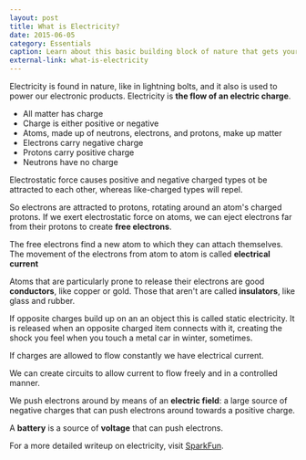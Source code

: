 ```yaml
---
layout: post
title: What is Electricity?
date: 2015-06-05
category: Essentials
caption: Learn about this basic building block of nature that gets your electronics up and running
external-link: what-is-electricity
---
```


Electricity is found in nature, like in lightning bolts, and it also is used to power our electronic products. Electricity is **the flow of an electric charge**.

- All matter has charge
- Charge is either positive or negative
- Atoms, made up of neutrons, electrons, and protons, make up matter
- Electrons carry negative charge
- Protons carry positive charge
- Neutrons have no charge

Electrostatic force causes positive and negative charged types ot be attracted to each other, whereas like-charged types will repel.

So electrons are attracted to protons, rotating around an atom's charged protons. If we exert electrostatic force on atoms, we can eject electrons far from their protons to create **free electrons**.

The free electrons find a new atom to which they can attach themselves. The movement of the electrons from atom to atom is called **electrical current**

Atoms that are particularly prone to release their electrons are good **conductors**, like copper or gold. Those that aren't are called **insulators**, like glass and rubber.

If opposite charges build up on an an object this is called static electricity. It is released when an opposite charged item connects with it, creating the shock you feel when you touch a metal car in winter, sometimes.

If charges are allowed to flow constantly we have electrical current.

We can create circuits to allow current to flow freely and in a controlled manner.

We push electrons around by means of an **electric field**: a large source of negative charges that can push electrons around towards a positive charge.

A **battery** is a source of **voltage** that can push electrons.

For a more detailed writeup on electricity, visit [SparkFun](https://learn.sparkfun.com/tutorials/what-is-electricity).

